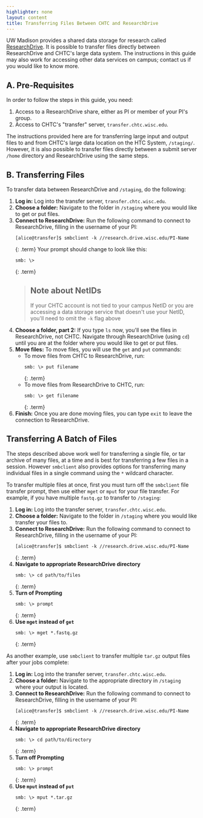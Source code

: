 ```yaml
---
highlighter: none
layout: content
title: Transferring Files Between CHTC and ResearchDrive
---
```


UW Madison provides a shared data storage for research called [ResearchDrive](https://it.wisc.edu/services/researchdrive/). It 
is possible to transfer files directly between ResearchDrive and CHTC's large data system. The 
instructions in this guide may also work for accessing other data services on campus; contact us if you 
would like to know more.

## A. Pre-Requisites

In order to follow the steps in this guide, you need: 
1. Access to a ResearchDrive share, either as PI or member of your PI's group. 
2. Access to CHTC's "transfer" server, `transfer.chtc.wisc.edu`. 

The instructions provided here are for transferring large input and output files to 
and from CHTC's large data location on the HTC System, `/staging/`. However, it is also 
possible to transfer files directly between a submit server `/home` directory and ResearchDrive 
using the same steps. 

## B. Transferring Files

To transfer data between ResearchDrive and `/staging`, do the following: 

1. **Log in:** Log into the transfer server, `transfer.chtc.wisc.edu`. 
2. **Choose a folder:** Navigate to the folder in `/staging` where you would like to get or put files. 
3. **Connect to ResearchDrive:** Run the following command to connect to ResearchDrive, filling in the username of 
your PI: 
    ```
    [alice@transfer]$ smbclient -k //research.drive.wisc.edu/PI-Name
    ```
    {: .term}
    Your prompt should change to look like this:
    ```
    smb: \> 
    ```
    {: .term}
    > ## Note about NetIDs
    > If your CHTC account is not tied to your campus NetID or you are accessing a data 
    > storage service that doesn't use your NetID, you'll need to omit the `-k` flag above
4. **Choose a folder, part 2:** If you type `ls` now, you'll see the files in ResearchDrive, not CHTC. 
Navigate through ResearchDrive (using `cd`) until you are at the folder where you would 
like to get or put files. 
5. **Move files:** To move files, you will use the `get` and `put` commands: 
    - To move files from CHTC to ResearchDrive, run: 
        ```
        smb: \> put filename
        ```
        {: .term}
    - To move files from ResearchDrive to CHTC, run: 
        ```
        smb: \> get filename
        ```
        {: .term}
6. **Finish:** Once you are done moving files, you can type `exit` to leave the connection to ResearchDrive. 

## Transferring A Batch of Files

The steps described above work well for transferring a single file, or tar archive of 
many files, at a time and is best for transferring a few files in a session. However 
`smbclient` also provides options for transferring many individual files in a single command 
using the `*` wildcard character.

To transfer multiple files at once, first you must turn off the `smbclient` file transfer prompt, 
then use either `mget` or `mput` for your file transfer. For example, if you have multiple `fastq.gz` 
to transfer to `/staging`:

1. **Log in:** Log into the transfer server, `transfer.chtc.wisc.edu`. 
2. **Choose a folder:** Navigate to the folder in `/staging` where you would like transfer your files to. 
3. **Connect to ResearchDrive:** Run the following command to connect to ResearchDrive, filling in the username of 
your PI: 
    ```
    [alice@transfer]$ smbclient -k //research.drive.wisc.edu/PI-Name
    ```
    {: .term}
4. **Navigate to appropriate ResearchDrive directory**
    ```
    smb: \> cd path/to/files
    ```
    {: .term}
5. **Turn of Prompting**
    ```
    smb: \> prompt
    ```
    {: .term}
6. **Use `mget` instead of `get`**
    ```
    smb: \> mget *.fastq.gz
    ```
    {: .term}
    
As another example, use `smbclient` to transfer multiple `tar.gz` output files 
after your jobs complete:

1. **Log in:** Log into the transfer server, `transfer.chtc.wisc.edu`. 
2. **Choose a folder:** Navigate to the appropriate directory in `/staging` where your output is located.
3. **Connect to ResearchDrive:** Run the following command to connect to ResearchDrive, filling in the username of 
your PI: 
    ```
    [alice@transfer]$ smbclient -k //research.drive.wisc.edu/PI-Name
    ```
    {: .term}
4. **Navigate to appropriate ResearchDrive directory**
    ```
    smb: \> cd path/to/directory
    ```
    {: .term}
5. **Turn off Prompting**
    ```
    smb: \> prompt
    ```
    {: .term}
6. **Use `mput` instead of `put`**
    ```
    smb: \> mput *.tar.gz
    ```
    {: .term}
